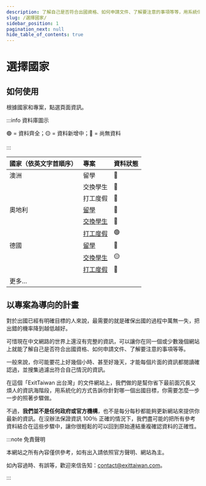 ```yaml
---
description: 了解自己是否符合出國資格、如何申請文件、了解要注意的事項等等，用系統化的方式告訴你針對哪一個出國目標，你需要怎麼一步一步的照著步驟做。
slug: /選擇國家/
sidebar_position: 1
pagination_next: null
hide_table_of_contents: true
---
```


# 選擇國家

## 如何使用

根據國家和專案，點選頁面資訊。

:::info 資料庫圖示

🟢 = 資料齊全；🟡 = 資料新增中；🔴 = 尚無資料

::: 

| 國家（依英文字首順序） | 專案     | 資料狀態 |
| :--------------------- | :------- | :--- |
| 澳洲                   | 留學     | 🔴    |
|                        | 交換學生 | 🔴    |
|                        | 打工度假 | 🔴    |
| 奧地利                 | [留學](/選擇國家/奧地利/奧地利留學/)     | 🔴    |
|                        | [交換學生](/選擇國家/奧地利/奧地利交換學生/) | 🔴    |
|                        | [打工度假](/選擇國家/奧地利/奧地利打工度假/) | 🟢    |
| 德國                   | [留學](/選擇國家/德國/德國留學/)     | 🔴    |
|                        | [交換學生](/選擇國家/德國/德國交換學生/) | 🟡    |
|                        | [打工度假](/選擇國家/德國/德國打工度假/) | 🔴    |
| 更多…                  |          |      |


## 以專案為導向的計畫

對於出國已經有明確目標的人來說，最需要的就是確保出國的過程中萬無一失，把出錯的機率降到越低越好。

可惜現在中文網路的世界上還沒有完整的資訊，可以讓你在同一個或少數幾個網站上就能了解自己是否符合出國資格、如何申請文件、了解要注意的事項等等。

一般來說，你可能要花上好幾個小時、甚至好幾天，才能每個片面的資訊都閱讀確認過，並搜集過濾出符合自己情況的資訊。

在這個「ExitTaiwan 出台灣」的文件網站上，我們做的是幫你省下最前面冗長又煩人的資訊海階段，用系統化的方式告訴你針對哪一個出國目標，你需要怎麼一步一步的照著步驟做。

不過，**我們並不是任何政府或官方機構**，也不是每分每秒都能夠更新網站來提供你最新的資訊。在沒辦法保證資訊 100％ 正確的情況下，我們盡可能的把所有參考資料結合在這些步驟中，讓你很輕鬆的可以回到原始連結重複確認資料的正確性。

:::note 免責聲明

本網站之所有內容僅供參考，如有出入請依照官方聲明、網站為主。

如內容過時、有誤等，歡迎來信告知：contact@exittaiwan.com。

:::